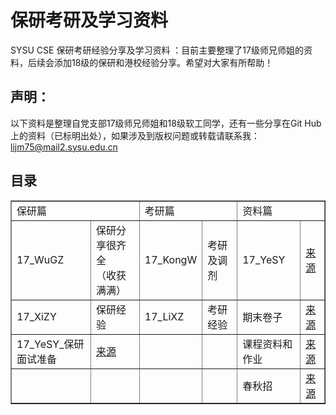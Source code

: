# 保研考研及学习资料

 SYSU CSE 保研考研经验分享及学习资料 ：目前主要整理了17级师兄师姐的资料，后续会添加18级的保研和港校经验分享。希望对大家有所帮助！

## 声明：

以下资料是整理自党支部17级师兄师姐和18级软工同学，还有一些分享在Git Hub上的资料（已标明出处），如果涉及到版权问题或转载请联系我：lijm75@mail2.sysu.edu.cn

## 目录

<table border="1" align="center">
    <tr>
        <td colspan="2">保研篇</td> 
        <td colspan="2">考研篇</td> 
        <td colspan="2">资料篇</td> 
   </tr>
    <tr>
        <td>17_WuGZ</td>
        <td>保研分享很齐全<br>
            （收获满满）</td>
        <td>17_KongW</td>
        <td>考研及调剂</td>
        <td>17_YeSY</td>
        <td><a  href="https://github.com/ysyisyourbrother/SYSU_Notebook">来源</a></td>
    </tr>
    <tr>
        <td>17_XiZY</td>
        <td>保研经验</td>
        <td>17_LiXZ</td>
        <td>考研经验</td>
        <td>期末卷子</td>
        <td><a  href="https://github.com/sysuexam/SYSU-Exam">来源</a></td>   
    </tr>
    <tr>
        <td>17_YeSY_保研面试准备</td>
        <td><a href="https://github.com/ysyisyourbrother/SYSU_Notebook/tree/master/%E4%BF%9D%E7%A0%94%E9%9D%A2%E8%AF%95%E5%87%86%E5%A4%87">来源</a></td>
        <td></td>
        <td></td>
        <td>课程资料和作业</td>
        <td><a href="https://github.com/africamonkey/SYSU_course">来源</a></td> 
    </tr>
    <tr>
        <td></td>
        <td></td>
        <td></td>
        <td></td>
        <td>春秋招</td>
        <td><a href="https://github.com/ysyisyourbrother/My-Leetcode">来源</a></td>
    </tr>
</table>

